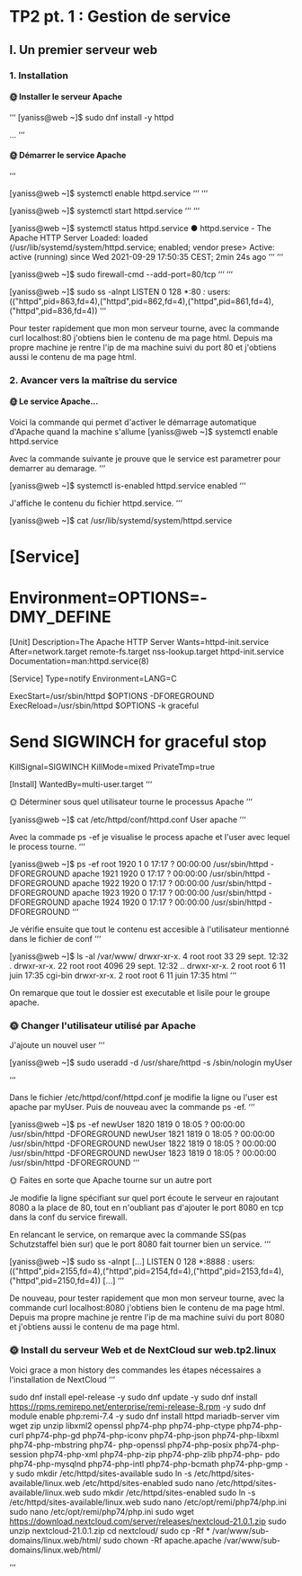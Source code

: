 # TP2 pt. 1 : Gestion de service

## I. Un premier serveur web

### 1. Installation

#### 🌞 Installer le serveur Apache
‘‘‘
[yaniss@web ~]$ sudo dnf install -y httpd

...
‘‘‘

#### 🌞 Démarrer le service Apache
‘‘‘

[yaniss@web ~]$ systemctl enable httpd.service
‘‘‘
‘‘‘

[yaniss@web ~]$ systemctl start httpd.service
‘‘‘
‘‘‘


[yaniss@web ~]$ systemctl status httpd.service
● httpd.service - The Apache HTTP Server
   Loaded: loaded (/usr/lib/systemd/system/httpd.service; enabled; vendor prese>
   Active: active (running) since Wed 2021-09-29 17:50:35 CEST; 2min 24s ago
‘‘‘
‘‘‘
   

[yaniss@web ~]$ sudo firewall-cmd --add-port=80/tcp
‘‘‘
‘‘‘


[yaniss@web ~]$ sudo ss -alnpt
LISTEN    0         128                      *:80                      *:*        users:(("httpd",pid=863,fd=4),("httpd",pid=862,fd=4),("httpd",pid=861,fd=4),("httpd",pid=836,fd=4))
‘‘‘

Pour tester rapidement que mon mon serveur tourne, avec la commande curl localhost:80 j'obtiens bien le contenu de ma page html. Depuis ma propre machine je rentre l'ip de ma machine suivi du port 80 et j'obtiens aussi le contenu de ma page html.


### 2. Avancer vers la maîtrise du service

#### 🌞 Le service Apache...

Voici la commande qui permet d'activer le démarrage automatique d'Apache quand la machine s'allume
[yaniss@web ~]$ systemctl enable httpd.service

Avec la commande suivante je prouve que le service est parametrer pour demarrer au demarage.
‘‘‘

[yaniss@web ~]$ systemctl is-enabled httpd.service
enabled 
‘‘‘

J'affiche le contenu du fichier httpd.service.
‘‘‘

[yaniss@web ~]$ cat /usr/lib/systemd/system/httpd.service
#	[Service]
#	Environment=OPTIONS=-DMY_DEFINE

[Unit]
Description=The Apache HTTP Server
Wants=httpd-init.service
After=network.target remote-fs.target nss-lookup.target httpd-init.service
Documentation=man:httpd.service(8)

[Service]
Type=notify
Environment=LANG=C

ExecStart=/usr/sbin/httpd $OPTIONS -DFOREGROUND
ExecReload=/usr/sbin/httpd $OPTIONS -k graceful
# Send SIGWINCH for graceful stop
KillSignal=SIGWINCH
KillMode=mixed
PrivateTmp=true

[Install]
WantedBy=multi-user.target
‘‘‘

🌞 Déterminer sous quel utilisateur tourne le processus Apache
‘‘‘

[yaniss@web ~]$ cat /etc/httpd/conf/httpd.conf 
User apache
‘‘‘

Avec la commade ps -ef je visualise le process apache et l'user avec lequel le process tourne.
‘‘‘

[yaniss@web ~]$ ps -ef
root        1920       1  0 17:17 ?        00:00:00 /usr/sbin/httpd -DFOREGROUND
apache      1921    1920  0 17:17 ?        00:00:00 /usr/sbin/httpd -DFOREGROUND
apache      1922    1920  0 17:17 ?        00:00:00 /usr/sbin/httpd -DFOREGROUND
apache      1923    1920  0 17:17 ?        00:00:00 /usr/sbin/httpd -DFOREGROUND
apache      1924    1920  0 17:17 ?        00:00:00 /usr/sbin/httpd -DFOREGROUND
‘‘‘

Je vérifie ensuite que tout le contenu est accesible à l'utilisateur mentionné dans le fichier de conf
‘‘‘

[yaniss@web ~]$ ls -al /var/www/
drwxr-xr-x.  4 root root   33 29 sept. 12:32 .
drwxr-xr-x. 22 root root 4096 29 sept. 12:32 ..
drwxr-xr-x.  2 root root    6 11 juin  17:35 cgi-bin
drwxr-xr-x.  2 root root    6 11 juin  17:35 html
‘‘‘

On remarque que tout le dossier est executable et lisile pour le groupe apache.


### 🌞 Changer l'utilisateur utilisé par Apache

J'ajoute un nouvel user 
‘‘‘

[yaniss@web ~]$ sudo useradd -d /usr/share/httpd -s /sbin/nologin  myUser

‘‘‘

Dans le fichier /etc/httpd/conf/httpd.conf je modifie la ligne ou l'user est apache par myUser.
Puis de nouveau avec la commande ps -ef.
‘‘‘

[yaniss@web ~]$ ps -ef
newUser     1820    1819  0 18:05 ?        00:00:00 /usr/sbin/httpd -DFOREGROUND
newUser     1821    1819  0 18:05 ?        00:00:00 /usr/sbin/httpd -DFOREGROUND
newUser     1822    1819  0 18:05 ?        00:00:00 /usr/sbin/httpd -DFOREGROUND
newUser     1823    1819  0 18:05 ?        00:00:00 /usr/sbin/httpd -DFOREGROUND
‘‘‘

🌞 Faites en sorte que Apache tourne sur un autre port

Je modifie la ligne spécifiant sur quel port écoute le serveur en rajoutant 8080 a la place de 80, tout en n'oubliant pas d'ajouter le port 8080 en tcp dans la conf du service firewall.

En relancant le service, on remarque avec la commande SS(pas Schutzstaffel bien sur) que le port 8080 fait tourner bien un service.
‘‘‘

[yaniss@web ~]$ sudo ss -alnpt
[...]
LISTEN    0         128                      *:8888                    *:*        users:(("httpd",pid=2155,fd=4),("httpd",pid=2154,fd=4),("httpd",pid=2153,fd=4),("httpd",pid=2150,fd=4))
[...]
‘‘‘

De nouveau, pour tester rapidement que mon mon serveur tourne, avec la commande curl localhost:8080 j'obtiens bien le contenu de ma page html. Depuis ma propre machine je rentre l'ip de ma machine suivi du port 8080 et j'obtiens aussi le contenu de ma page html.

### 🌞 Install du serveur Web et de NextCloud sur web.tp2.linux

Voici grace a mon history des commandes les étapes nécessaires a l'installation de NextCloud
‘‘‘

sudo dnf install epel-release -y
sudo dnf update -y
sudo dnf install https://rpms.remirepo.net/enterprise/remi-release-8.rpm -y
sudo dnf module enable php:remi-7.4 -y
sudo dnf install httpd mariadb-server vim wget zip unzip libxml2 openssl php74-php php74-php-ctype       php74-php-curl php74-php-gd php74-php-iconv php74-php-json php74-php-libxml php74-php-mbstring php74-   php-openssl php74-php-posix php74-php-session php74-php-xml php74-php-zip php74-php-zlib php74-php-     pdo php74-php-mysqlnd php74-php-intl php74-php-bcmath php74-php-gmp -y
sudo mkdir /etc/httpd/sites-available
sudo ln -s /etc/httpd/sites-available/linux.web /etc/httpd/sites-enabled
sudo nano /etc/httpd/sites-available/linux.web
sudo mkdir /etc/httpd/sites-enabled
sudo ln -s /etc/httpd/sites-available/linux.web
sudo nano /etc/opt/remi/php74/php.ini
sudo nano /etc/opt/remi/php74/php.ini
sudo wget https://download.nextcloud.com/server/releases/nextcloud-21.0.1.zip
sudo unzip nextcloud-21.0.1.zip
cd nextcloud/
sudo cp -Rf * /var/www/sub-domains/linux.web/html/
sudo chown -Rf apache.apache /var/www/sub-domains/linux.web/html/


‘‘‘

